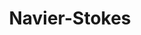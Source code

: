 ---
layout: page
title: Navier-Stokes
description: Computational Fluid Dynamics 
img: assets/img/cfd.jpg
importance: 1
category: fun
html_path: /assets/html/cfd.html
---